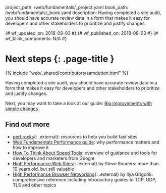 project_path: /web/fundamentals/_project.yaml
book_path: /web/fundamentals/_book.yaml
description: Having completed a site audit, you should have accurate review data in a form that makes it easy for developers and other stakeholders to prioritize and justify changes.

{# wf_updated_on: 2018-08-03 #}
{# wf_published_on: 2018-08-03 #}
{# wf_blink_components: N/A #}

# Next steps {: .page-title }

{% include "web/_shared/contributors/samdutton.html" %}


Having completed a site audit, you should have accurate review data in a form that makes it easy for
developers and other stakeholders to prioritize and justify changes.

Next, you may want to take a look at our guide:
[Big improvements with simple changes](https://docs.google.com/document/d/1Pk9W5uitZySdhfRZq5Yjrr24B5eW-XzXzcIv9ZHIsfk/edit#).

## Find out more

* [perf.rocks](http://perf.rocks/articles){: .external}: resources to help you build fast sites
* [Web Fundamentals Performance guide](/web/fundamentals/performance):
why performance matters and how to improve it
* [How To Think About Speed Tools](/web/fundamentals/performance/speed-tools/):
overview of guidance and tools for developers and marketers from Google
* [High Performance Web Sites](http://stevesouders.com/hpws/){: .external} by Steve Souders: more
than 10 years old, but still valuable
* [High Performance Browser Networking](https://hpbn.co/){: .external} by Ilya Grigorik:
comprehensive reference including introductory guides to TCP, UDP, TLS and other topics

